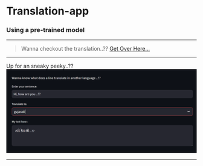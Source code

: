 # Translation-app #
### Using a pre-trained model ###

---

> Wanna checkout the translation..??
> [Get Over Here...](https://translate-aryan-webp.streamlit.app/)

---

Up for an sneaky peeky..??
<img alt="screenshot" src="Screenshot1.png" >

---
